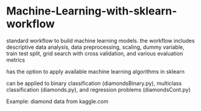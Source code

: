 # Machine-Learning-with-sklearn-workflow

standard workflow to build machine learning models. the workflow includes descriptive data analysis, data preprocessing, scaling, dummy variable, train test split, grid search with cross validation, and various evaluation metrics

has the option to apply available machine learning algorithms in sklearn

can be applied to binary classification (diamondsBinary.py), multiclass classification (diamonds.py), and regression problems (diamondsCont.py)

Example: diamond data from kaggle.com 


